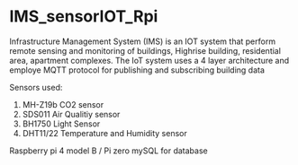 # IMS_sensorIOT_Rpi
Infrastructure Management System (IMS) is an IOT system that perform remote sensing and monitoring of buildings, Highrise building, residential area, apartment complexes.  The IoT system uses a 4 layer architecture and employe MQTT protocol for publishing and subscribing building data

Sensors used:
1. MH-Z19b CO2 sensor
2. SDS011 Air Qualitiy sensor
3. BH1750 Light Sensor
4. DHT11/22 Temperature and Humidity sensor

Raspberry pi 4 model B / Pi zero
mySQL for database
